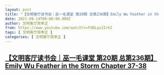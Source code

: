 ```yaml
---
layout: post
title: "【文明客厅读书会｜巫一毛课堂 第20期 总第236期】Emily Wu Feather in the Storm Chapter 37-38"
date: 2021-09-14T00:00:04.000Z
author: 文明客厅周孝正
from: https://www.youtube.com/watch?v=FUDLyuJIrkI
tags: [ 文明客厅周孝正 ]
categories: [ 文明客厅周孝正 ]
---
```

<!--1631577604000-->
[【文明客厅读书会｜巫一毛课堂 第20期 总第236期】Emily Wu Feather in the Storm Chapter 37-38](https://www.youtube.com/watch?v=FUDLyuJIrkI)
------

<div>

</div>
